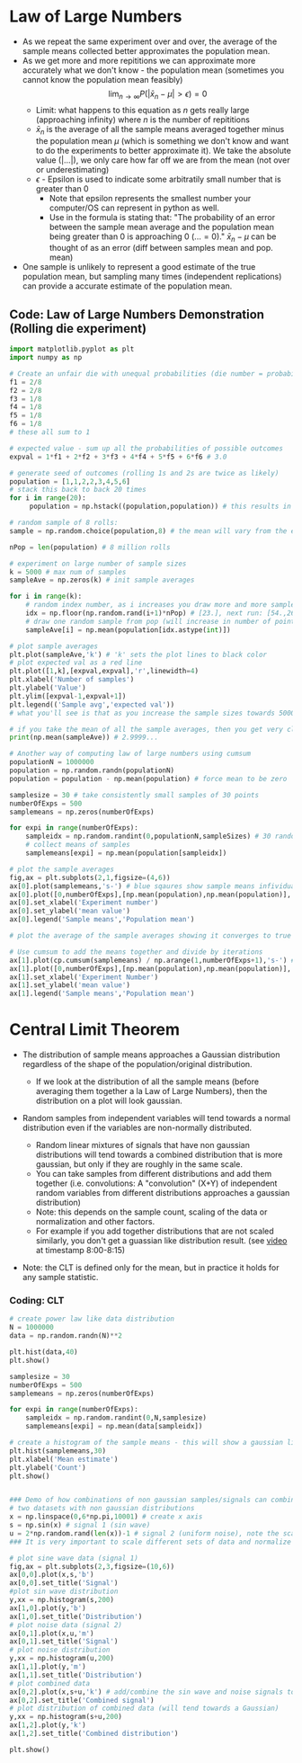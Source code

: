 # Law of Large Numbers

- As we repeat the same experiment over and over, the average of the sample means collected better approximates the population mean.
- As we get more and more repititions we can approximate more accurately what we don't know - the population mean (sometimes you cannot know the population mean feasibly)
  $$\lim_{n\to \infty}P(\left|{\bar{x}_n - \mu}\right| > \epsilon) = 0$$
  - Limit: what happens to this equation as $n$ gets really large (approaching infinity) where $n$ is the number of repititions
  - $\bar{x}_n$ is the average of all the sample means averaged together minus the population mean $\mu$ (which is something we don't know and want to do the experiments to better approximate it). We take the absolute value ($\left| ... \right|$), we only care how far off we are from the mean (not over or underestimating)
  - $\epsilon$ - Epsilon is used to indicate some arbitratily small number that is greater than 0
    - Note that epsilon represents the smallest number your computer/OS can represent in python as well.
    - Use in the formula is stating that: "The probability of an error between the sample mean average and the population mean being greater than 0 is approaching 0 ($... = 0$)." $\bar{x}_n - \mu$ can be thought of as an error (diff between samples mean and pop. mean)
- One sample is unlikely to represent a good estimate of the true population mean, but sampling many times (independent replications) can provide a accurate estimate of the population mean.

## Code: Law of Large Numbers Demonstration (Rolling die experiment)

```python
import matplotlib.pyplot as plt
import numpy as np

# Create an unfair die with unequal probabilities (die number = probability)
f1 = 2/8
f2 = 2/8
f3 = 1/8
f4 = 1/8
f5 = 1/8
f6 = 1/8
# these all sum to 1

# expected value - sum up all the probabilities of possible outcomes
expval = 1*f1 + 2*f2 + 3*f3 + 4*f4 + 5*f5 + 6*f6 # 3.0

# generate seed of outcomes (rolling 1s and 2s are twice as likely)
population = [1,1,2,2,3,4,5,6]
# stack this back to back 20 times
for i in range(20):
     population = np.hstack((population,population)) # this results in 8 million die rolls in the population

# random sample of 8 rolls:
sample = np.random.choice(population,8) # the mean will vary from the expected value being only one sample

nPop = len(population) # 8 million rolls

# experiment on large number of sample sizes
k = 5000 # max num of samples
sampleAve = np.zeros(k) # init sample averages

for i in range(k):
    # random index number, as i increases you draw more and more samples here. (next loop would be 2, then 3 samples etc. to 5000 samples)
    idx = np.floor(np.random.rand(i+1)*nPop) # [23.], next run: [54.,26.] etc. up to array of len 5000
    # draw one random sample from pop (will increase in number of points drawn on each iteration) and store the average of the sample.
    sampleAve[i] = np.mean(population[idx.astype(int)])

# plot sample averages
plt.plot(sampleAve,'k') # 'k' sets the plot lines to black color
# plot expected val as a red line
plt.plot([1,k],[expval,expval],'r',linewidth=4)
plt.xlabel('Number of samples')
plt.ylabel('Value')
plt.ylim([expval-1,expval+1])
plt.legend(('Sample avg','expected val'))
# what you'll see is that as you increase the sample sizes towards 5000, the average (blake lines) starts to waver less, but still never converges on the population mean (red line)

# if you take the mean of all the sample averages, then you get very close to the true pop mean of 3.0:
print(np.mean(sampleAve)) # 2.9999...

# Another way of computing law of large numbers using cumsum
populationN = 1000000
population = np.random.randn(populationN)
population = population - np.mean(population) # force mean to be zero

samplesize = 30 # take consistently small samples of 30 points
numberOfExps = 500
samplemeans = np.zeros(numberOfExps)

for expi in range(numberOfExps):
    sampleidx = np.random.randint(0,populationN,sampleSizes) # 30 random sample points
    # collect means of samples
    samplemeans[expi] = np.mean(population[sampleidx])

# plot the sample averages
fig,ax = plt.subplots(2,1,figsize=(4,6))
ax[0].plot(samplemeans,'s-') # blue sqaures show sample means infividually
ax[0].plot([0,numberOfExps],[np.mean(population),np.mean(population)],'r',linewidth=3) # plot true mean as red line
ax[0].set_xlabel('Experiment number')
ax[0].set_ylabel('mean value')
ax[0].legend('Sample means','Population mean')

# plot the average of the sample averages showing it converges to true mean

# Use cumsum to add the means together and divide by iterations
ax[1].plot(cp.cumsum(samplemeans) / np.arange(1,numberOfExps+1),'s-') # apparently np.arange gives array and is used with cumsum? Should just be num iterations not sure why this is used.
ax[1].plot([0,numberOfExps],[np.mean(population),np.mean(population)],'r',linewidth=3) # plot true mean as red line
ax[1].set_xlabel('Experiment Number')
ax[1].set_ylabel('mean value')
ax[1].legend('Sample means','Population mean')
```

# Central Limit Theorem

- The distribution of sample means approaches a Gaussian distribution regardless of the shape of the population/original distribution.
  - If we look at the distribution of all the sample means (before averaging them together a la Law of Large Numbers), then the distribution on a plot will look gaussian.
- Random samples from independent variables will tend towards a normal distribution even if the variables are non-normally distributed.

  - Random linear mixtures of signals that have non gaussian distributions will tend towards a combined distribution that is more gaussian, but only if they are roughly in the same scale.
  - You can take samples from different distributions and add them together (i.e. convolutions: A "convolution" (X+Y) of independent random variables from different distributions approaches a gaussian distribution)
  - Note: this depends on the sample count, scaling of the data or normalization and other factors.
  - For example if you add together distributions that are not scaled similarly, you don't get a guassian like distribution result. (see [video](https://www.udemy.com/course/statsml_x/learn/lecture/20014690#content) at timestamp 8:00-8:15)

- Note: the CLT is defined only for the mean, but in practice it holds for any sample statistic.

### Coding: CLT

```python
# create power law like data distribution
N = 1000000
data = np.random.randn(N)**2

plt.hist(data,40)
plt.show()

samplesize = 30
numberOfExps = 500
samplemeans = np.zeros(numberOfExps)

for expi in range(numberOfExps):
    sampleidx = np.random.randint(0,N,samplesize)
    samplemeans[expi] = np.mean(data[sampleidx])

# create a histogram of the sample means - this will show a gaussian like distribution
plt.hist(samplemeans,30)
plt.xlabel('Mean estimate')
plt.ylabel('Count')
plt.show()


### Demo of how combinations of non gaussian samples/signals can combine to form gaussian distribution/signal
# two datasets with non gaussian distributions
x = np.linspace(0,6*np.pi,10001) # create x axis
s = np.sin(x) # signal 1 (sin wave)
u = 2*np.random.rand(len(x))-1 # signal 2 (uniform noise), note the scaling (mult by 2 to get 0-2 and then subtract 1 to get -1 and +1 range). This puts this signal into the same y axis scale as the sin wave signal data.
### It is very important to scale different sets of data and normalize them before combining in order to get a gaussian distribution.

# plot sine wave data (signal 1)
fig,ax = plt.subplots(2,3,figsize=(10,6))
ax[0,0].plot(x,s,'b')
ax[0,0].set_title('Signal')
#plot sin wave distribution
y,xx = np.histogram(s,200)
ax[1,0].plot(y,'b')
ax[1,0].set_title('Distribution')
# plot noise data (signal 2)
ax[0,1].plot(x,u,'m')
ax[0,1].set_title('Signal')
# plot noise distribution
y,xx = np.histogram(u,200)
ax[1,1].plot(y,'m')
ax[1,1].set_title('Distribution')
# plot combined data
ax[0,2].plot(x,s+u,'k') # add/combine the sin wave and noise signals together
ax[0,2].set_title('Combined signal')
# plot distribution of combined data (will tend towards a Gaussian)
y,xx = np.histogram(s+u,200)
ax[1,2].plot(y,'k')
ax[1,2].set_title('Combined distribution')

plt.show()
```
